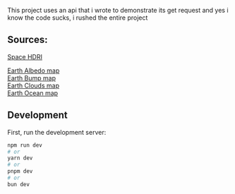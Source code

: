 This project uses an api that i wrote to demonstrate its get request and yes i know the code sucks, i rushed the entire project

## Sources:
[Space HDRI](https://svs.gsfc.nasa.gov/4851#media_group_319121)

[Earth Albedo map](https://visibleearth.nasa.gov/images/57730/the-blue-marble-land-surface-ocean-color-and-sea-ice/82679l) <br>
[Earth Bump map](https://visibleearth.nasa.gov/images/73934/topography/84331l)<br>
[Earth Clouds map](https://visibleearth.nasa.gov/images/57747/blue-marble-clouds/57749l) <br>
[Earth Ocean map](https://svs.gsfc.nasa.gov/3487)

## Development

First, run the development server:

```bash
npm run dev
# or
yarn dev
# or
pnpm dev
# or
bun dev
```
